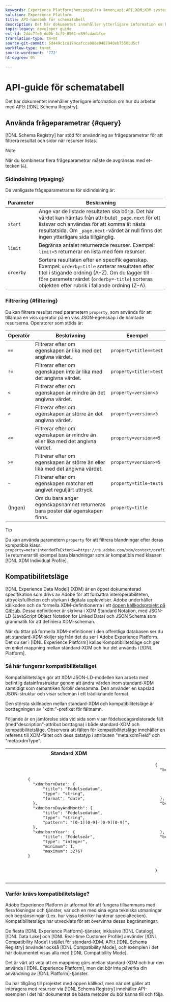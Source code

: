 ```yaml
---
keywords: Experience Platform;hem;populära ämnen;api;API;XDM;XDM system;Experience data model;Experience data model;Experience data model;data model;data model;schema register;schema Registry;compatibility;compatibility;compatibility mode;Compatibility mode;Compatibility mode;field type;field types;
solution: Experience Platform
title: API-handbok för schematabell
description: Det här dokumentet innehåller ytterligare information om hur du arbetar med API:t för schemaregister.
topic-legacy: developer guide
exl-id: 2ddc7fe8-dd0b-4cf9-8561-e89fcdadbfce
translation-type: tm+mt
source-git-commit: 5d449c1ca174cafcca988e9487940eb7550bd5cf
workflow-type: tm+mt
source-wordcount: '772'
ht-degree: 0%

---
```


# API-guide för schematabell

Det här dokumentet innehåller ytterligare information om hur du arbetar med API:t [!DNL Schema Registry].

## Använda frågeparametrar {#query}

[!DNL Schema Registry] har stöd för användning av frågeparametrar för att filtrera resultat och sidor när resurser listas.

>[!NOTE]
>
>När du kombinerar flera frågeparametrar måste de avgränsas med et-tecken (`&`).

### Sidindelning {#paging}

De vanligaste frågeparametrarna för sidindelning är:

| Parameter | Beskrivning |
| --- | --- |
| `start` | Ange var de listade resultaten ska börja. Det här värdet kan hämtas från attributet `_page.next` för ett listsvar och användas för att komma åt nästa resultatsida. Om `_page.next`-värdet är null finns det ingen ytterligare sida tillgänglig. |
| `limit` | Begränsa antalet returnerade resurser. Exempel: `limit=5` returnerar en lista med fem resurser. |
| `orderby` | Sortera resultaten efter en specifik egenskap. Exempel: `orderby=title` sorterar resultaten efter titel i stigande ordning (A-Z). Om du lägger till `-` före parametervärdet (`orderby=-title`) sorteras objekten efter rubrik i fallande ordning (Z-A). |

### Filtrering {#filtering}

Du kan filtrera resultat med parametern `property`, som används för att tillämpa en viss operator på en viss JSON-egenskap i de hämtade resurserna. Operatorer som stöds är:

| Operatör | Beskrivning | Exempel |
| --- | --- | --- |
| `==` | Filtrerar efter om egenskapen är lika med det angivna värdet. | `property=title==test` |
| `!=` | Filtrerar efter om egenskapen inte är lika med det angivna värdet. | `property=title!=test` |
| `<` | Filtrerar efter om egenskapen är mindre än det angivna värdet. | `property=version<5` |
| `>` | Filtrerar efter om egenskapen är större än det angivna värdet. | `property=version>5` |
| `<=` | Filtrerar efter om egenskapen är mindre än eller lika med det angivna värdet. | `property=version<=5` |
| `>=` | Filtrerar efter om egenskapen är större än eller lika med det angivna värdet. | `property=version>=5` |
| `~` | Filtrerar efter om egenskapen matchar ett angivet reguljärt uttryck. | `property=title~test$` |
| (Ingen) | Om du bara anger egenskapsnamnet returneras bara poster där egenskapen finns. | `property=title` |

>[!TIP]
>
>Du kan använda parametern `property` för att filtrera blandningar efter deras kompatibla klass. `property=meta:intendedToExtend==https://ns.adobe.com/xdm/context/profile` returnerar till exempel bara blandningar som är kompatibla med klassen [!DNL XDM Individual Profile].

## Kompatibilitetsläge

[!DNL Experience Data Model] (XDM) är en öppet dokumenterad specifikation som drivs av Adobe för att förbättra interoperabiliteten, uttrycksfullheten och styrkan i digitala upplevelser. Adobe underhåller källkoden och de formella XDM-definitionerna i ett [öppen källkodsprojekt på GitHub](https://github.com/adobe/xdm/). Dessa definitioner är skrivna i XDM Standard Notation, med JSON-LD (JavaScript Object Notation for Linked Data) och JSON Schema som grammatik för att definiera XDM-scheman.

När du tittar på formella XDM-definitioner i den offentliga databasen ser du att standard-XDM skiljer sig från det du ser i Adobe Experience Platform. Det du ser i [!DNL Experience Platform] kallas Kompatibilitetsläge och ger en enkel mappning mellan standard-XDM och hur det används i [!DNL Platform].

### Så här fungerar kompatibilitetsläget

Kompatibilitetsläge gör att XDM JSON-LD-modellen kan arbeta med befintlig datainfrastruktur genom att ändra värden inom standard-XDM samtidigt som semantiken förblir densamma. Den använder en kapslad JSON-struktur och visar scheman i ett trädliknande format.

Den största skillnaden mellan standard-XDM och kompatibilitetsläge är borttagningen av &quot;xdm:&quot;-prefixet för fältnamn.

Följande är en jämförelse sida vid sida som visar födelsedagsrelaterade fält (med&quot;description&quot;-attribut borttagna) i både standard-XDM och kompatibilitetsläge. Observera att fälten för kompatibilitetsläge innehåller en referens till XDM-fältet och dess datatyp i attributen &quot;meta:xdmField&quot; och &quot;meta:xdmType&quot;.

<table>
  <th>Standard XDM</th>
  <th>Kompatibilitetsläge</th>
  <tr>
  <td>
  <pre class="JSON language-JSON hljs">
        {
          "xdm:bornDate": {
              "title": "Födelsedatum",
              "type": "string",
              "format": "date",
          },
          "xdm:bornDayAndMonth": {
              "title": "Födelsedatum",
              "type": "string",
              "pattern": "[0-1][0-9]-[0-9][0-9]",
          },
          "xdm:bornYear": {
              "title": "Födelseår",
              "type": "integer",
              "minimum": 1,
              "maximum": 32767
        }
  </pre>
  </td>
  <td>
  <pre class="JSON language-JSON hljs">
        {
          "bornDate": {
              "title": "Födelsedatum",
              "type": "string",
              "format": "date",
              "meta:xdmField": "xdm:bornDate",
              "meta:xdmType": "date"
          },
          "bornDayAndMonth": {
              "title": "Födelsedatum",
              "type": "string",
              "pattern": "[0-1][0-9]-[0-9][0-9]",
              "meta:xdmField": "xdm:bornDayAndMonth",
              "meta:xdmType": "string"
          },
          "bornYear": {
              "title": "Födelseår",
              "type": "integer",
              "minimum": 1,
              "maximum": 32767,
              "meta:xdmField": "xdm:bornYear",
              "meta:xdmType": "short"
        }
      </pre>
  </td>
  </tr>
</table>

### Varför krävs kompatibilitetsläge?

Adobe Experience Platform är utformat för att fungera tillsammans med flera lösningar och tjänster, var och en med sina egna tekniska utmaningar och begränsningar (t.ex. hur vissa tekniker hanterar specialtecken). Kompatibilitetsläge har utvecklats för att övervinna dessa begränsningar.

De flesta [!DNL Experience Platform]-tjänster, inklusive [!DNL Catalog], [!DNL Data Lake] och [!DNL Real-time Customer Profile] använder [!DNL Compatibility Mode] i stället för standard-XDM. API:t [!DNL Schema Registry] använder också [!DNL Compatibility Mode], och exemplen i det här dokumentet visas alla med [!DNL Compatibility Mode].

Det är värt att veta att en mappning görs mellan standard-XDM och hur den används i [!DNL Experience Platform], men det bör inte påverka din användning av [!DNL Platform]-tjänster.

Du har tillgång till projektet med öppen källkod, men när det gäller att interagera med resurser via [!DNL Schema Registry] innehåller API-exemplen i det här dokumentet de bästa metoder du bör känna till och följa.
